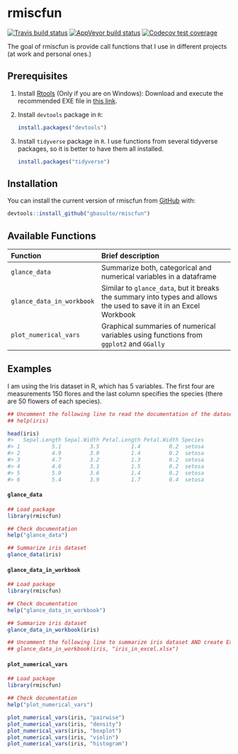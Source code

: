 
<!-- README.md is generated from README.Rmd. Please edit that file -->
rmiscfun
========

<!-- badges: start -->
[![Travis build status](https://travis-ci.org/gbasulto/rmiscfun.svg?branch=master)](https://travis-ci.org/gbasulto/rmiscfun) [![AppVeyor build status](https://ci.appveyor.com/api/projects/status/github/gbasulto/rmiscfun?branch=master&svg=true)](https://ci.appveyor.com/project/gbasulto/rmiscfun) [![Codecov test coverage](https://codecov.io/gh/gbasulto/rmiscfun/branch/master/graph/badge.svg)](https://codecov.io/gh/gbasulto/rmiscfun?branch=master) <!-- badges: end -->

The goal of rmiscfun is provide call functions that I use in different projects (at work and personal ones.)

Prerequisites
-------------

1.  Install [Rtools](https://cran.r-project.org/bin/windows/Rtools/) (Only if you are on Windows): Download and execute the recommended EXE file in [this link](https://cran.r-project.org/bin/windows/Rtools/).
2.  Install `devtools` package in `R`:

    ``` r
    install.packages("devtools")
    ```

3.  Install `tidyverse` package in `R`. I use functions from several tidyverse packages, so it is better to have them all installed.

    ``` r
    install.packages("tidyverse")
    ```

Installation
------------

You can install the current version of rmiscfun from [GitHub](https://github.com/) with:

``` r
devtools::install_github("gbasulto/rmiscfun")
```

Available Functions
-------------------

<table>
<colgroup>
<col width="26%" />
<col width="73%" />
</colgroup>
<thead>
<tr class="header">
<th align="left">Function</th>
<th align="left">Brief description</th>
</tr>
</thead>
<tbody>
<tr class="odd">
<td align="left"><code>glance_data</code></td>
<td align="left">Summarize both, categorical and numerical variables in a dataframe</td>
</tr>
<tr class="even">
<td align="left"><code>glance_data_in_workbook</code></td>
<td align="left">Similar to <code>glance_data</code>, but it breaks the summary into types and allows the used to save it in an Excel Workbook</td>
</tr>
<tr class="odd">
<td align="left"><code>plot_numerical_vars</code></td>
<td align="left">Graphical summaries of numerical variables using functions from <code>ggplot2</code> and <code>GGally</code></td>
</tr>
</tbody>
</table>

Examples
--------

I am using the Iris dataset in R, which has 5 variables. The first four are measurements 150 flores and the last column specifies the species (there are 50 flowers of each species).

``` r
## Uncomment the following line to read the documentation of the dataset.
## help(iris)

head(iris)
#>   Sepal.Length Sepal.Width Petal.Length Petal.Width Species
#> 1          5.1         3.5          1.4         0.2  setosa
#> 2          4.9         3.0          1.4         0.2  setosa
#> 3          4.7         3.2          1.3         0.2  setosa
#> 4          4.6         3.1          1.5         0.2  setosa
#> 5          5.0         3.6          1.4         0.2  setosa
#> 6          5.4         3.9          1.7         0.4  setosa
```

#### `glance_data`

``` r
## Load package
library(rmiscfun)

## Check documentation
help("glance_data")

## Summarize iris dataset
glance_data(iris)
```

#### `glance_data_in_workbook`

``` r
## Load package
library(rmiscfun)

## Check documentation
help("glance_data_in_workbook")

## Summarize iris dataset
glance_data_in_workbook(iris)

## Uncomment the following line to summarize iris dataset AND create Excel Worksheet
## glance_data_in_workbook(iris, "iris_in_excel.xlsx")
```

#### `plot_numerical_vars`

``` r
## Load package
library(rmiscfun)

## Check documentation
help("plot_numerical_vars")

plot_numerical_vars(iris, "pairwise")
plot_numerical_vars(iris, "density")
plot_numerical_vars(iris, "boxplot")
plot_numerical_vars(iris, "violin")
plot_numerical_vars(iris, "histogram")
```

